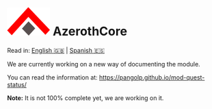 # ![logo](https://raw.githubusercontent.com/azerothcore/azerothcore.github.io/master/images/logo-github.png) AzerothCore

Read in: [English :gb:](README.md) | [Spanish :es:](README_es.md)

We are currently working on a new way of documenting the module.

You can read the information at: https://pangolp.github.io/mod-quest-status/

**Note:** It is not 100% complete yet, we are working on it.
